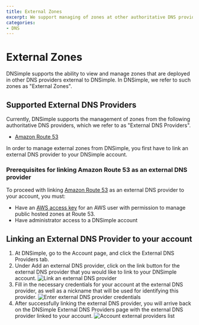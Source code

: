 ```yaml
---
title: External Zones
excerpt: We support managing of zones at other authoritative DNS providers.
categories:
- DNS
---
```


# External Zones

 DNSimple supports the ability to view and manage zones that are deployed in other DNS providers external to DNSimple. In DNSimple, we refer to such zones as "External Zones".

## Supported External DNS Providers

Currently, DNSimple supports the management of zones from the following authoritative DNS providers, which we refer to as "External DNS Providers".

- [Amazon Route 53](https://aws.amazon.com/route53/)

In order to manage external zones from DNSimple, you first have to link an external DNS provider to your DNSimple account.

### Prerequisites for linking Amazon Route 53 as an external DNS provider

To proceed with linking [Amazon Route 53](https://aws.amazon.com/route53/) as an external DNS provider to your account, you must:

- Have an [AWS access key](https://docs.aws.amazon.com/IAM/latest/UserGuide/id_credentials_access-keys.html) for an AWS user with permission to manage public hosted zones at Route 53.
- Have administrator access to a DNSimple account


## Linking an External DNS Provider to your account

1. At DNSimple, go to the <label>Account</label> page, and click the <label>External DNS Providers</label> tab.
1. Under <label>Add an external DNS provider<label>, click on the link button for the external DNS provider that you would like to link to your DNSimple account.
![Link an external DNS provider](/files/account-external-provider-link.png)
1. Fill in the necessary credentials for your account at the external DNS provider, as well as a nickname that will be used for identifying this provider.
![Enter external DNS provider credentials](/files/account-external-provider-credentials.png)
1. After successfully linking the external DNS provider, you will arrive back on the DNSimple External DNS Providers page with the external DNS provider linked to your account.
![Account external providers list](/files/account-external-providers.png)

